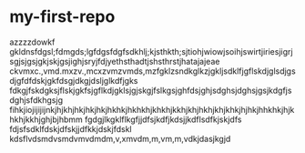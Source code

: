 # my-first-repo

azzzzdowkf
gkldnsfdgsl;fdmgds;lgfdgsfdgfsdkhlj;kjsthkth;sjtiohjwiowjsoihjswirtjiriesjigrjsgjsjgsjgkjskjgsjighjsryjfdjyethsthadtjshsthrstjhatajajeae
ckvmxc.,vmd.mxzv.,mcxzvmzvmds,mzfgklzsndkglkzjgkljsdklfjgflskdjglsdjgsdjgfdfdskjgkfdsgjdkgjdsljglkdfjgks
fdkgjfskdgksjflskjgkfsjgflkdjgklsjgjskgjfslkgsjghfdsjghjsdghsjdghsjgsjkdgfjsdghjsfdkhgsjg
fihkjiojijijijnkjhjkhjhkjhkjhkjhkhkjhkhkhjkhkhjkkhjkhjhkhjkhjkhkjhjhkjhhkhkjhjkhkhjkkhjghjbjhbmm
fgdgjlkgklflkgfjjdfsjkdfjkdsjjkdflsdfkjskjdfs
fdjsfsdklfdskjdfskjjdfkkjdskjfdskl
kdsflvdsmdvsmdvmvdmdm,v,xmvdm,m,vm,m,vdkjdasjkgjd